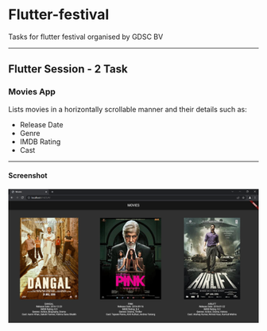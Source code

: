 # Flutter-festival
Tasks for flutter festival organised by GDSC BV
***

## Flutter Session - 2 Task

### Movies App 

Lists movies in a horizontally scrollable manner and their details such as:
* Release Date
* Genre
* IMDB Rating
* Cast
***
#### Screenshot
![Screenshot](https://github.com/Anshika-Mohan/Flutter-festival/blob/main/Movie_App_Screenshot.PNG)
